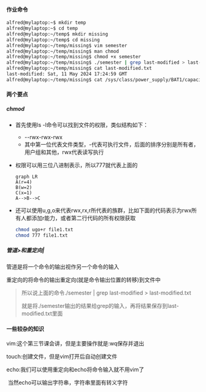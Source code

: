 #### 作业命令

```bash
alfred@mylaptop:~$ mkdir temp
alfred@mylaptop:~$ cd temp
alfred@mylaptop:~/temp$ mkdir missing
alfred@mylaptop:~/temp$ cd missing
alfred@mylaptop:~/temp/missing$ vim semester
alfred@mylaptop:~/temp/missing$ man chmod
alfred@mylaptop:~/temp/missing$ chmod +x semester
alfred@mylaptop:~/temp/missing$ ./semester | grep last-modified > last-modified.txt
alfred@mylaptop:~/temp/missing$ cat last-modified.txt
last-modified: Sat, 11 May 2024 17:24:59 GMT
alfred@mylaptop:~/temp/missing$ cat /sys/class/power_supply/BAT1/capacity
```

#### 两个要点

##### chmod

- 首先使用ls -l命令可以找到文件的权限，类似结构如下：

  - --rwx-rwx-rwx
  - 其中第一位代表文件类型，-代表可执行文件，后面的排序分别是所有者，用户组和其他，rwx代表读写执行

- 权限可以用三位八进制表示，所以777就代表上面的

  ```mermaid
  graph LR
  A(r=4)
  B(w=2)
  C(x=1)
  A-->B-->C
  ```

- 还可以使用u,g,o来代表rwx,rx,r所代表的族群，比如下面的代码表示为rwx所有人都添加r能力，或者第二行代码的所有权限获取

  ```bash
  chmod ugo+r file1.txt
  chmod 777 file1.txt
  ```

  

##### 管道>和重定向|

管道是将一个命令的输出视作另一个命令的输入

重定向的将命令的输出重定向(就是命令输出位置的转移)到文件中

> 所以说上面的命令./semester | grep last-modified > last-modified.txt
>
> 就是将./semester输出的结果给grep的输入，再将结果保存到last-modified.txt里面

#### 一些较杂的知识

vim:这个第三节课会讲，但是主要操作就是:wq保存并退出

touch:创建文件，但是vim打开后自动创建文件

echo:我们可以使用重定向和echo将命令输入就不用vim了

​		  当然echo可以输出字符串，字符串里面有转义字符
